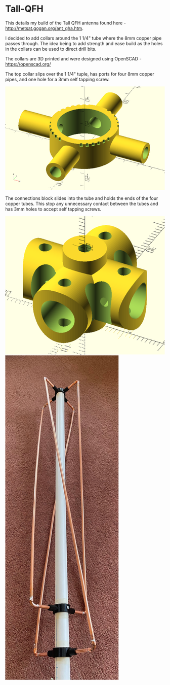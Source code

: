 # Tall-QFH

This details my build of the Tall QFH antenna found here - http://metsat.gogan.org/ant_qha.htm. 

I decided to add collars around the 1 1/4" tube where the 8mm copper pipe passes through.
The idea being to add strength and ease build as the holes in the collars can be used to direct drill bits.

The collars are 3D printed and were designed using OpenSCAD - https://openscad.org/

The top collar slips over the 1 1/4" tuple, has ports for four 8mm copper pipes, and one hole for a 3mm self tapping screw.

<img src="https://github.com/MartinDavidWaller/Tall-QFH/blob/main/Pictures/TopOpenSCADView.png?sanitize=true&raw=true" />

The connections block slides into the tube and holds the ends of the four copper tubes. This stop any unnecessary contact
between the tubes and has 3mm holes to accept self tapping screws.

<img src="https://github.com/MartinDavidWaller/Tall-QFH/blob/main/Pictures/ConnectionsOpenSCADView.png?sanitize=true&raw=true" />

<img src="https://github.com/MartinDavidWaller/Tall-QFH/blob/main/Pictures/P5.jpg?sanitize=true&raw=true" />
